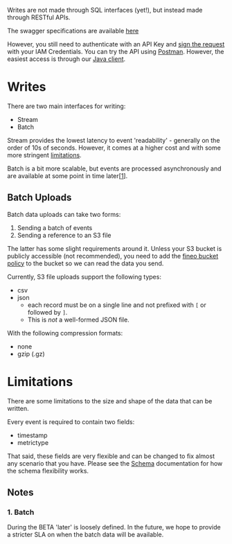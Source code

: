 Writes are not made through SQL interfaces (yet!), but instead made through RESTful APIs.

The swagger specifications are available [here]

However, you still need to authenticate with an API Key and
[sign the request](http://docs.aws.amazon.com/general/latest/gr/signing_aws_api_requests.html) 
with your IAM Credentials. You can try the API using [Postman](https://www.getpostman.com/). 
However, the easiest access is through our [Java client](client/java-client).

# Writes

There are two main interfaces for writing:

  * Stream
  * Batch
  
Stream provides the lowest latency to event 'readability' - generally on the order of 10s of 
seconds. However, it comes at a higher cost and with some more stringent
[limitations](#limitations).

Batch is a bit more scalable, but events are processed asynchronously and are available at some 
point in time later[[1](#1-batch)].

## Batch Uploads

Batch data uploads can take two forms:

 1. Sending a batch of events
 2. Sending a reference to an S3 file

The latter has some slight requirements around it. Unless your S3 bucket is publicly accessible 
(not recommended), you need to add the [fineo bucket policy](batch-upload-bucket-policy.json) to 
the bucket so we can read the data you send.
 
Currently, S3 file uploads support the following types:

  * csv
  * json
    * each record must be on a single line and not prefixed with `[` or followed by `]`. 
    * This is _not_ a well-formed JSON file.

With the following compression formats:

  * none
  * gzip (.gz)

# Limitations

There are some limitations to the size and shape of the data that can be written.
 
Every event is required to contain two fields:

  * timestamp
  * metrictype
  
That said, these fields are very flexible and can be changed to fix almost any scenario that you 
have. Please see the [Schema](Schema) documentation for how the schema flexibility works.

## Notes

### 1. Batch
During the BETA 'later' is loosely defined. In the future, we hope to provide a stricter SLA 
on when the batch data will be available.

[here]: http://api-docs.fineo.io
